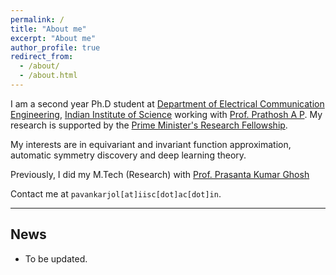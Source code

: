 ```yaml
---
permalink: /
title: "About me"
excerpt: "About me"
author_profile: true
redirect_from: 
  - /about/
  - /about.html
---
```


I am a second year Ph.D student at [Department of Electrical Communication Engineering](https://ece.iisc.ac.in), [Indian Institute of Science](https://iisc.ac.in/) working with [Prof. Prathosh A P](https://sites.google.com/view/prathosh/home). My research is supported by the [Prime Minister's Research Fellowship](https://www.pmrf.in/).

My interests are in equivariant and invariant function approximation, automatic symmetry discovery and deep learning theory.

Previously, I did my M.Tech (Research) with [Prof. Prasanta Kumar Ghosh](https://ee.iisc.ac.in/prasanta-kumar-ghosh/)

Contact me at `pavankarjol[at]iisc[dot]ac[dot]in`.


----------------------------------------------------------------------------------------------------

News
---
* To be updated.
